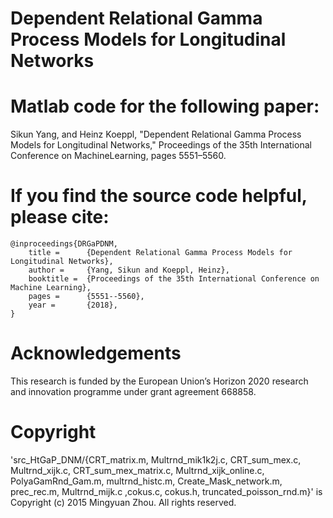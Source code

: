 # Dependent Relational Gamma Process Models for Longitudinal Networks


# Matlab code for the following paper:

Sikun Yang, and Heinz Koeppl, "Dependent Relational Gamma Process Models for Longitudinal Networks," Proceedings of the 35th International Conference on MachineLearning, pages 5551–5560.

# If you find the source code helpful, please cite:

    @inproceedings{DRGaPDNM,
        title =      {Dependent Relational Gamma Process Models for Longitudinal Networks},
        author =     {Yang, Sikun and Koeppl, Heinz},
        booktitle =  {Proceedings of the 35th International Conference on Machine Learning},
        pages =      {5551--5560},
        year =       {2018},
    }


# Acknowledgements

This research is funded by the European Union’s Horizon 2020 research and innovation programme under grant agreement 668858.

# Copyright

'src_HtGaP_DNM/{CRT_matrix.m, Multrnd_mik1k2j.c, CRT_sum_mex.c, Multrnd_xijk.c, CRT_sum_mex_matrix.c, Multrnd_xijk_online.c, PolyaGamRnd_Gam.m, multrnd_histc.m, Create_Mask_network.m, prec_rec.m, Multrnd_mijk.c ,cokus.c, cokus.h, truncated_poisson_rnd.m}' is Copyright (c) 2015 Mingyuan Zhou. All rights reserved. 


